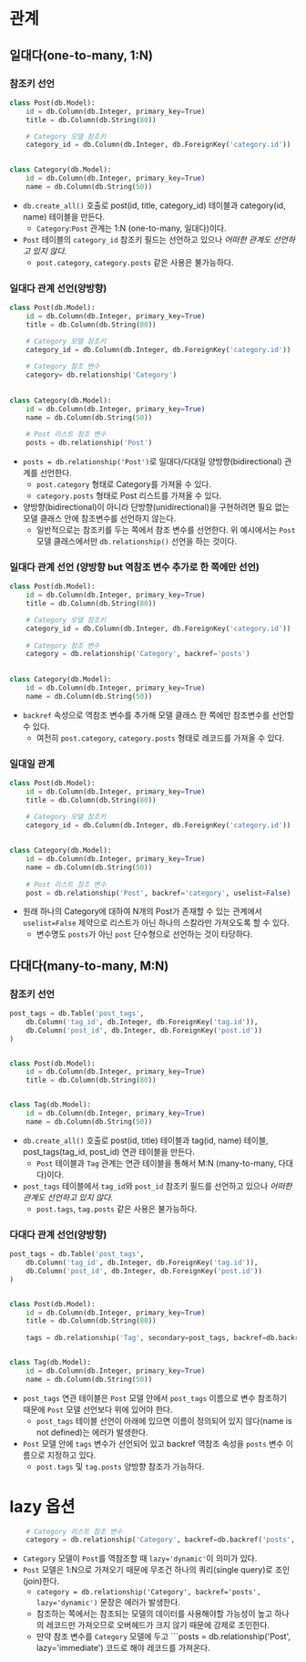 # 관계

## 일대다(one-to-many, 1:N)

### 참조키 선언

```python
class Post(db.Model):
    id = db.Column(db.Integer, primary_key=True)
    title = db.Column(db.String(80))

    # Category 모델 참조키
    category_id = db.Column(db.Integer, db.ForeignKey('category.id'))
    

class Category(db.Model):
    id = db.Column(db.Integer, primary_key=True)
    name = db.Column(db.String(50))
```
    
* ```db.create_all()``` 호출로 post(id, title, category_id) 테이블과 category(id, name) 테이블을 만든다.
    * ```Category```:```Post``` 관계는 1:N (one-to-many, 일대다)이다.
* ```Post``` 테이블의 ```category_id``` 참조키 필드는 선언하고 있으나 _어떠한 관계도 선언하고 있지 않다_.
    * ```post.category```, ```category.posts``` 같은 사용은 불가능하다.
 
### 일대다 관계 선언(양방향)

```python
class Post(db.Model):
    id = db.Column(db.Integer, primary_key=True)
    title = db.Column(db.String(80))

    # Category 모델 참조키
    category_id = db.Column(db.Integer, db.ForeignKey('category.id'))
    
    # Category 참조 변수
    category= db.relationship('Category')
    
    
class Category(db.Model):
    id = db.Column(db.Integer, primary_key=True)
    name = db.Column(db.String(50))
    
    # Post 리스트 참조 변수
    posts = db.relationship('Post')
```

* ```posts = db.relationship('Post')```로 일대다/다대일 양방향(bidirectional) 관계를 선언한다.
    * ```post.category``` 형태로 Category를 가져올 수 있다.
    * ```category.posts``` 형태로 Post 리스트를 가져올 수 있다.
* 양방향(bidirectional)이 아니라 단방향(unidirectional)을 구현하려면 필요 없는 모델 클래스 안에 참조변수를 선언하지 않는다.
    * 일반적으로는 참조키를 두는 쪽에서 참조 변수를 선언한다. 위 예시에서는 ```Post``` 모델 클래스에서만 ```db.relationship()``` 선언을 하는 것이다.
    
### 일대다 관계 선언 (양방향 but 역참조 변수 추가로 한 쪽에만 선언)

```python
class Post(db.Model):
    id = db.Column(db.Integer, primary_key=True)
    title = db.Column(db.String(80))

    # Category 모델 참조키
    category_id = db.Column(db.Integer, db.ForeignKey('category.id'))
    
    # Category 참조 변수
    category = db.relationship('Category', backref='posts')
    
    
class Category(db.Model):
    id = db.Column(db.Integer, primary_key=True)
    name = db.Column(db.String(50))
```

* ```backref``` 속성으로 역참조 변수를 추가해 모델 클래스 한 쪽에만 참조변수를 선언할 수 있다.
    * 여전히 ```post.category```, ```category.posts``` 형태로 레코드를 가져올 수 있다.
    
### 일대일 관계
    
```python
class Post(db.Model):
    id = db.Column(db.Integer, primary_key=True)
    title = db.Column(db.String(80))

    # Category 모델 참조키
    category_id = db.Column(db.Integer, db.ForeignKey('category.id'))
    
    
class Category(db.Model):
    id = db.Column(db.Integer, primary_key=True)
    name = db.Column(db.String(50))
    
    # Post 리스트 참조 변수
    post = db.relationship('Post', backref='category', uselist=False)
```

* 원래 하나의 Category에 대하여 N개의 Post가 존재할 수 있는 관계에서 ```uselist=False``` 제약으로 리스트가 아닌 하나의 스칼라만 가져오도록 할 수 있다.
    * 변수명도 ```posts```가 아닌 ```post``` 단수형으로 선언하는 것이 타당하다.

## 다대다(many-to-many, M:N)

### 참조키 선언

```python
post_tags = db.Table('post_tags', 
    db.Column('tag_id', db.Integer, db.ForeignKey('tag.id')),
    db.Column('post_id', db.Integer, db.ForeignKey('post.id'))
)


class Post(db.Model):
    id = db.Column(db.Integer, primary_key=True)
    title = db.Column(db.String(80))


class Tag(db.Model):
    id = db.Column(db.Integer, primary_key=True)
    name = db.Column(db.String(50))
```

* ```db.create_all()``` 호출로 post(id, title) 테이블과 tag(id, name) 테이블, post_tags(tag_id, post_id) 연관 테이블을 만든다.
    * ```Post``` 테이블과 ```Tag``` 관계는 연관 테이블을 통해서 M:N (many-to-many, 다대다)이다.
* ```post_tags``` 테이블에서 ```tag_id```와 ```post_id``` 참조키 필드를 선언하고 있으나 _어떠한 관계도 선언하고 있지 않다_.
    * ```post.tags```, ```tag.posts``` 같은 사용은 불가능하다.

### 다대다 관계 선언(양방향)

```python
post_tags = db.Table('post_tags', 
    db.Column('tag_id', db.Integer, db.ForeignKey('tag.id')),
    db.Column('post_id', db.Integer, db.ForeignKey('post.id'))
)


class Post(db.Model):
    id = db.Column(db.Integer, primary_key=True)
    title = db.Column(db.String(80))
    
    tags = db.relationship('Tag', secondary=post_tags, backref=db.backref('posts'))


class Tag(db.Model):
    id = db.Column(db.Integer, primary_key=True)
    name = db.Column(db.String(50))
```

* ```post_tags``` 연관 테이블은 ```Post``` 모델 안에서 ```post_tags``` 이름으로 변수 참조하기 때문에 ```Post``` 모델 선언보다 위에 있어야 한다.
    * ```post_tags``` 테이블 선언이 아래에 있으면 이름이 정의되어 있지 않다(name is not defined)는 에러가 발생한다.
* ```Post``` 모델 안에 ```tags``` 변수가 선언되어 있고 backref 역참조 속성을 ```posts``` 변수 이름으로 지정하고 있다.
    * ```post.tags``` 및 ```tag.posts``` 양방향 참조가 가능하다.

# lazy 옵션

```python
    # Category 리스트 참조 변수
    category = db.relationship('Category', backref=db.backref('posts', lazy='dynamic'))
```

* ```Category``` 모델이 ```Post```를 역참조할 때 ```lazy='dynamic'```이 의미가 있다.
* ```Post``` 모델은 1:N으로 가져오기 때문에 무조건 하나의 쿼리(single query)로 조인(join)한다.
    * ```category = db.relationship('Category', backref='posts', lazy='dynamic')``` 문장은 에러가 발생한다.
    * 참조하는 쪽에서는 참조되는 모델의 데이터를 사용해야할 가능성이 높고 하나의 레코드만 가져오므로 오버헤드가 크지 않기 때문에 강제로 조인한다.
    * 만약 참조 변수를 ```Category``` 모델에 두고 ```posts = db.relationship('Post', lazy='immediate') 코드로 해야 레코드를 가져온다.